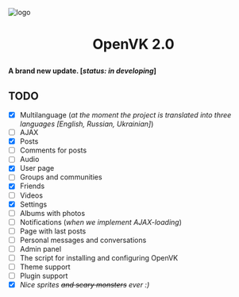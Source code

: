 ![logo](https://i.imgur.com/vFFBz0h.png)
# <p align="center">OpenVK 2.0</p>
**A brand new update. \[*status: in developing*\]**
## TODO
- [x] Multilanguage (*at the moment the project is translated into three languages \[English, Russian, Ukrainian\]*)
- [ ] AJAX
- [x] Posts
- [ ] Comments for posts
- [ ] Audio
- [x] User page
- [ ] Groups and communities
- [x] Friends
- [ ] Videos
- [x] Settings
- [ ] Albums with photos
- [ ] Notifications (*when we implement AJAX-loading*)
- [ ] Page with last posts
- [ ] Personal messages and conversations
- [ ] Admin panel
- [ ] The script for installing and configuring OpenVK
- [ ] Theme support
- [ ] Plugin support
- [x] *Nice sprites ~~and scary monsters~~ ever :)*